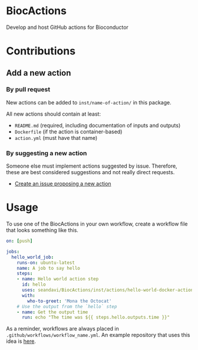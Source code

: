 # BiocActions

Develop and host GitHub actions for Bioconductor

# Contributions

## Add a new action

### By pull request
New actions can be added to `inst/name-of-action/` in this package.

All new actions should contain at least:

- `README.md` (required, including documentation of inputs and outputs)
- `Dockerfile` (if the action is container-based)
- `action.yml` (must have that name)

### By suggesting a new action

Someone else must implement actions suggested by issue. Therefore, 
these are best considered suggestions and not really direct requests.

- [Create an issue proposing a new action](https://github.com/seandavi/BiocActions/issues/new?template=new_action)

# Usage

To use one of the BiocActions in your own workflow, 
create a workflow file that looks something like this. 

```yaml
on: [push]

jobs:
  hello_world_job:
    runs-on: ubuntu-latest
    name: A job to say hello
    steps:
    - name: Hello world action step
      id: hello
      uses: seandavi/BiocActions/inst/actions/hello-world-docker-action@master
      with:
        who-to-greet: 'Mona the Octocat'
    # Use the output from the `hello` step
    - name: Get the output time
      run: echo "The time was ${{ steps.hello.outputs.time }}"
```

As a reminder, workflows are always placed in 
`.github/workflows/workflow_name.yml`. An example 
repository that uses this idea is [here](https://github.com/seandavi/example_BiocActions_package/blob/master/.github/workflows/main.yml).
